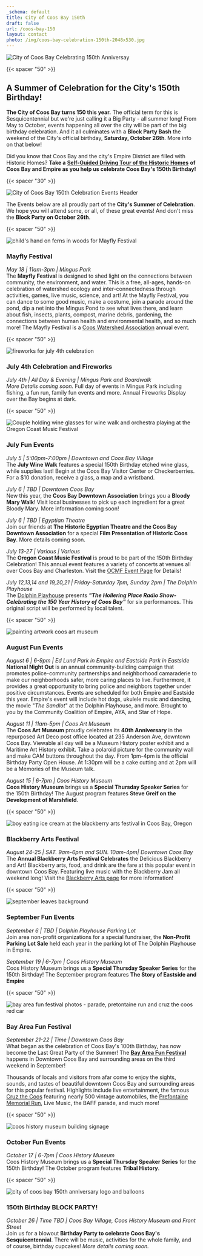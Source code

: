 ```yaml
---
_schema: default
title: City of Coos Bay 150th
draft: false
url: /coos-bay-150
layout: contact
photo: /img/coos-bay-celebration-150th-2048x530.jpg
---
```

![City of Coos Bay Celebrating 150th Anniversay](/img/coosbay-150th-logo-695x322.jpg)

{{< spacer "50" >}}

## A Summer of Celebration for the City's 150th Birthday!

**The City of Coos Bay turns 150 this year.** The official term for this is Sesquicentennial but we're just calling it a Big Party - all summer long! From May to October, events happening all over the city will be part of the big birthday celebration. And it all culminates with a **Block Party Bash** the weekend of the City's official birthday, **Saturday, October 26th**. More info on that below!

Did you know that Coos Bay and the city's Empire District are filled with Historic Homes? **Take a** [**Self-Guided Driving Tour of the Historic Homes**](https://www.oregonsadventurecoast.com/img/Historic-Homes-WEB-Version.pdf) **of Coos Bay and Empire as you help us celebrate Coos Bay's 150th Birthday!**

{{< spacer "30" >}}

![City of Coos Bay 150th Celebration Events Header](/img/event-celebrations-695x125.jpg)

The Events below are all proudly part of the **City's Summer of Celebration**. We hope you will attend some, or all, of these great events! And don't miss the **Block Party on October 26th**.

{{< spacer "50" >}}

![child's hand on ferns in woods for Mayfly Festival](/img/mayfly-festival.jpg)

### Mayfly Festival

*May 18 \| 11am-3pm \| Mingus Park*<br>The **Mayfly Festival** is designed to shed light on the connections between community, the environment, and water. This is a free, all-ages, hands-on celebration of watershed ecology and inter-connectedness through activities, games, live music, science, and art! At the Mayfly Festival, you can dance to some good music, make a costume, join a parade around the pond, dip a net into the Mingus Pond to see what lives there, and learn about fish, insects, plants, compost, marine debris, gardening, the connections between human health and environmental health, and so much more! The Mayfly Festival is a [Coos Watershed Association](https://www.facebook.com/cooswa) annual event.

{{< spacer "50" >}}

![fireworks for july 4th celebration](/img/fireworks-01-695x125.jpg)

### July 4th Celebration and Fireworks

*July 4th \| All Day & Evening \| Mingus Park and Boardwalk*<br>*More Details coming soon.* Full day of events in Mingus Park including fishing, a fun run, family fun events and more. Annual Fireworks Display over the Bay begins at dark.

{{< spacer "50" >}}

![Couple holding wine glasses for wine walk and orchestra playing at the Oregon Coast Music Festival](/img/july-sub-head-695x125.jpg)

### July Fun Events

*July 5 \| 5:00pm-7:00pm \| Downtown and Coos Bay Village*<br>The **July Wine Walk** features a special 150th Birthday etched wine glass, while supplies last! Begin at the Coos Bay Visitor Center or Checkerberries. For a $10 donation, receive a glass, a map and a wristband.

*July 6 \| TBD \| Downtown Coos Bay*<br>New this year, the **Coos Bay Downtown Association** brings you a **Bloody Mary Walk**! Visit local businesses to pick up each ingredient for a great Bloody Mary. More information coming soon!

*July 6 \| TBD \| Egyptian Theatre*<br>Join our friends at **The Historic Egyptian Theatre and the Coos Bay Downtown Association** for a special **Film Presentation of Historic Coos Bay**. More details coming soon.

*July 13-27 \| Various \| Various*<br>The **Oregon Coast Music Festival** is proud to be part of the 150th Birthday Celebration! This annual event features a variety of concerts at venues all over Coos Bay and Charleston. Visit the [OCMF Event Page](https://www.oregonsadventurecoast.com/event/annual-oregon-coast-music-festival/) for Details!

*July 12,13,14 and 19,20,21 \| Friday-Saturday 7pm, Sunday 2pm \| The Dolphin Playhouse*<br>The [Dolphin Playhouse](https://thedolphinplayhouse.com/) presents ***"The Hollering Place Radio Show- Celebrating the 150 Year History of Coos Bay"***  for six performances. This original script will be performed by local talent.

{{< spacer "50" >}}

![painting artwork coos art museum](/img/paint-swatches-695x125.jpg)

### August Fun Events

*August  6 \| 6-9pm \| Ed Lund Park in Empire and Eastside Park in Eastside*<br>**National Night Out** is an annual community-building campaign that promotes police-community partnerships and neighborhood camaraderie to make our neighborhoods safer, more caring places to live. Furthermore, it provides a great opportunity to bring police and neighbors together under positive circumstances. Events are scheduled for both Empire and Eastside this year. Empire's event will include hot dogs, ukulele music and dancing, the movie "*The Sandlot*" at the Dolphin Playhouse, and more. Brought to you by the Community Coalition of Empire, AYA, and Star of Hope.

*August 11 \| 11am-5pm \| Coos Art Museum*<br>The **Coos Art Museum** proudly celebrates its **40th Anniversary** in the repurposed Art Deco post office located at 235 Anderson Ave, downtown Coos Bay. Viewable all day will be a Museum History poster exhibit and a Maritime Art History exhibit. Take a polaroid picture for the community wall and make CAM buttons throughout the day. From 1pm-4pm is the official Birthday Party Open House. At 1:30pm will be a cake cutting and at 2pm will be a Memories of the Museum talk.

*August 15 \| 6-7pm \| Coos History Museum*<br>**Coos History Museum** brings us a **Special Thursday Speaker Series** for the 150th Birthday! The August program features **Steve Greif on the Development of Marshfield**.

{{< spacer "50" >}}

![boy eating ice cream at the blackberry arts festival in Coos Bay, Oregon](/img/bbaf-boy-ice-cream-695x125.jpg)

### Blackberry Arts Festival

*August 24-25 \| SAT. 9am-6pm and SUN. 10am-4pm\| Downtown Coos Bay*<br>The **Annual Blackberry Arts Festival Celebrates** the Delicious Blackberry and Art! Blackberry arts, food, and drink are the fare at this popular event in downtown Coos Bay.  Featuring live music with the Blackberry Jam all weekend long! Visit the [Blackberry Arts page](https://www.oregonsadventurecoast.com/event/annual-blackberry-arts-festival/) for more information!

{{< spacer "50" >}}

![september leaves background](/img/september-leaves-695x125.jpg)

### September Fun Events

*September 6 \| TBD \| Dolphin Playhouse Parking Lot*<br>Join area non-profit organizations for a special fundraiser, the **Non-Profit Parking Lot Sale** held each year in the parking lot of The Dolphin Playhouse in Empire.

*September 19 \| 6-7pm \| Coos History Museum*<br>Coos History Museum brings us a **Special Thursday Speaker Series** for the 150th Birthday! The September program features **The Story of Eastside and Empire**

{{< spacer "50" >}}

![bay area fun festival photos - parade, pretontaine run and cruz the coos red car](/img/sub-page-hdr-funfestival-695x125.jpg)

### Bay Area Fun Festival

*September 21-22 \| Time \| Downtown Coos Bay*<br>What began as the celebration of Coos Bay's 100th Birthday, has now become the Last Great Party of the Summer! The [**Bay Area Fun Festival**](https://www.oregonsadventurecoast.com/event/annual-bay-area-fun-festival/) happens in Downtown Coos Bay and surrounding areas on the third weekend in September!

Thousands of locals and visitors from afar come to enjoy the sights, sounds, and tastes of beautiful downtown Coos Bay and surrounding areas for this popular festival. Highlights include live entertainment, the famous [Cruz the Coos](https://www.oregonsadventurecoast.com/event/annual-cruz-the-coos/) featuring nearly 500 vintage automobiles, the [Prefontaine Memorial Run](https://www.oregonsadventurecoast.com/event/annual-prefontaine-memorial-run/), Live Music, the BAFF parade, and much more!

{{< spacer "50" >}}

![coos history museum building signage](/img/coos-history-museum-695x125.jpg)

### October Fun Events

*October 17 \| 6-7pm \| Coos History Museum*<br>Coos History Museum brings us a **Special Thursday Speaker Series** for the 150th Birthday! The October program features **Tribal History**.

{{< spacer "50" >}}

![city of coos bay 150th anniversary logo and balloons](/img/150th-party-695x125.jpg)

### 150th Birthday BLOCK PARTY!

*October 26 \| Time TBD \| Coos Bay Village, Coos History Museum and Front Street*<br>Join us for a blowout **Birthday Party to celebrate Coos Bay's Sesquicentennial**. There will be music, activities for the whole family, and of course, birthday cupcakes! *More details coming soon.*

&nbsp;

&nbsp;

###